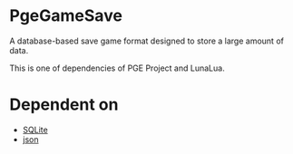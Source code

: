 # PgeGameSave
A database-based save game format designed to store a large amount of data.

This is one of dependencies of PGE Project and LunaLua.

# Dependent on
* [SQLite](https://github.com/WohlSoft/SQLite3)
* [json](https://github.com/WohlSoft/json)

